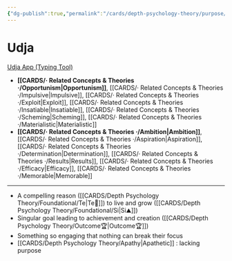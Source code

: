 ```yaml
---
{"dg-publish":true,"permalink":"/cards/depth-psychology-theory/purpose/","noteIcon":"1","created":"2022-12-31T17:44:59.239+01:00","updated":"2023-06-22T21:01:36.895+02:00"}
---
```


# Udja
[Udja App (Typing Tool)](https://www.udja.app/#/)
- **[[CARDS/· Related Concepts & Theories ·/Opportunism\|Opportunism]]**, [[CARDS/· Related Concepts & Theories ·/Impulsive\|Impulsive]], [[CARDS/· Related Concepts & Theories ·/Exploit\|Exploit]], [[CARDS/· Related Concepts & Theories ·/Insatiable\|Insatiable]], [[CARDS/· Related Concepts & Theories ·/Scheming\|Scheming]], [[CARDS/· Related Concepts & Theories ·/Materialistic\|Materialistic]]
- **[[CARDS/· Related Concepts & Theories ·/Ambition\|Ambition]]**, [[CARDS/· Related Concepts & Theories ·/Aspiration\|Aspiration]], [[CARDS/· Related Concepts & Theories ·/Determination\|Determination]], [[CARDS/· Related Concepts & Theories ·/Results\|Results]], [[CARDS/· Related Concepts & Theories ·/Efficacy\|Efficacy]], [[CARDS/· Related Concepts & Theories ·/Memorable\|Memorable]]
---
- A compelling reason ([[CARDS/Depth Psychology Theory/Foundational/Te\|Te🏹]]) to live and grow ([[CARDS/Depth Psychology Theory/Foundational/Si\|Si⛰️]])
- Singular goal leading to achievement and creation ([[CARDS/Depth Psychology Theory/Outcome🏆\|Outcome🏆]])
- Something so engaging that nothing can break their focus 
- [[CARDS/Depth Psychology Theory/Apathy\|Apathetic]] : lacking purpose 

